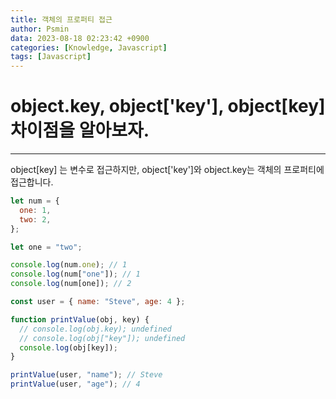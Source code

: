 ```yaml
---
title: 객체의 프로퍼티 접근
author: Psmin
data: 2023-08-18 02:23:42 +0900
categories: [Knowledge, Javascript]
tags: [Javascript]
---
```


# object.key, object['key'], object[key] 차이점을 알아보자.

---

object[key] 는 변수로 접근하지만, object['key']와 object.key는 객체의 프로퍼티에 접근합니다.

```js
let num = {
  one: 1,
  two: 2,
};

let one = "two";

console.log(num.one); // 1
console.log(num["one"]); // 1
console.log(num[one]); // 2
```

```js
const user = { name: "Steve", age: 4 };

function printValue(obj, key) {
  // console.log(obj.key); undefined
  // console.log(obj["key"]); undefined
  console.log(obj[key]);
}

printValue(user, "name"); // Steve
printValue(user, "age"); // 4
```
